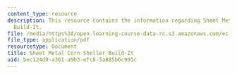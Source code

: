 ```yaml
---
content_type: resource
description: This resource contains the information regarding Sheet Metal Corn Sheller
  Build-It.
file: /media/https%3A/open-learning-course-data-rc.s3.amazonaws.com/ec-701j-d-lab-i-development-fall-2009/bec124d9a361a9b3efc65a885b6c991c_MITEC_701JF09_cornsht_build.pdf
file_type: application/pdf
resourcetype: Document
title: Sheet Metal Corn Sheller Build-It
uid: bec124d9-a361-a9b3-efc6-5a885b6c991c
---
```

